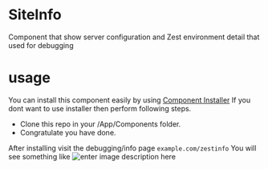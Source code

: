 # SiteInfo
Component that show server configuration and Zest environment detail that used for debugging 

# usage
You can install this component easily by using [Component Installer](https://github.com/zestframework/com_installer)
If you dont want to use installer then perform following steps.
- Clone this repo in your /App/Components folder.
- Congratulate you have done.

After installing visit the debugging/info page
```example.com/zestinfo```
You will see something like
![enter image description here](https://i.imgur.com/eEcFtRd.png)